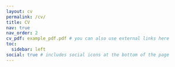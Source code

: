 ```yaml
---
layout: cv
permalink: /cv/
title: CV
nav: true
nav_order: 2
cv_pdf: example_pdf.pdf # you can also use external links here
toc:
  sidebar: left
social: true # includes social icons at the bottom of the page
---
```

